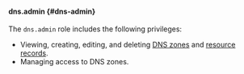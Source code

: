 #### dns.admin {#dns-admin}

The `dns.admin` role includes the following privileges:

* Viewing, creating, editing, and deleting [DNS zones](../../../dns/concepts/dns-zone.md) and [resource records](../../../dns/concepts/resource-record.md).
* Managing access to DNS zones.
